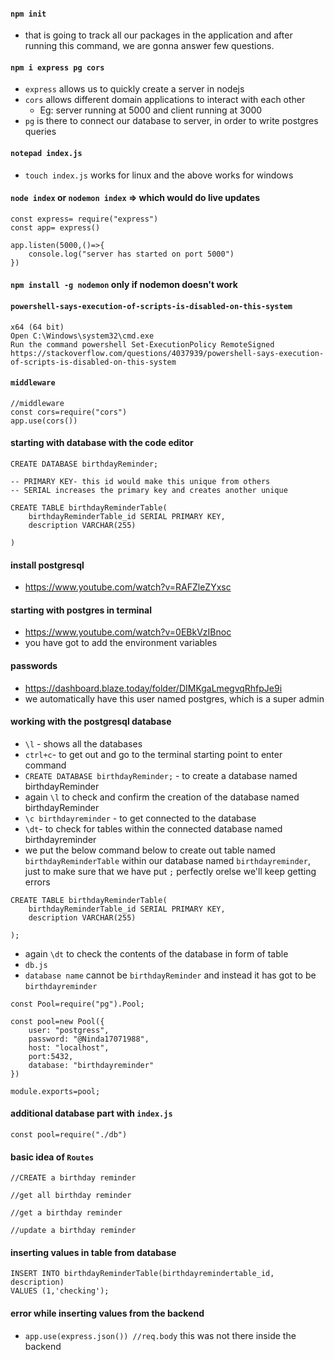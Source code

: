 #### `npm init`
- that is going to track all our packages in the application and after running this command, we are gonna answer few questions.

#### `npm i express pg cors`
- `express` allows us to quickly create a server in nodejs
- `cors` allows different domain applications to interact with each other
    - Eg: server running at 5000 and client running at 3000
- `pg` is there to connect our database to server, in order to write postgres queries

#### `notepad index.js`
- `touch index.js` works for linux and the above works for windows

#### `node index` or `nodemon index` => which would do live updates
```
const express= require("express")
const app= express()

app.listen(5000,()=>{
    console.log("server has started on port 5000")
})
```
#### `npm install -g nodemon` only if nodemon doesn't work

#### `powershell-says-execution-of-scripts-is-disabled-on-this-system`
```
x64 (64 bit)
Open C:\Windows\system32\cmd.exe
Run the command powershell Set-ExecutionPolicy RemoteSigned
https://stackoverflow.com/questions/4037939/powershell-says-execution-of-scripts-is-disabled-on-this-system
```

#### `middleware`
```
//middleware
const cors=require("cors")
app.use(cors())
```
#### starting with database with the code editor
```
CREATE DATABASE birthdayReminder;

-- PRIMARY KEY- this id would make this unique from others
-- SERIAL increases the primary key and creates another unique

CREATE TABLE birthdayReminderTable(
    birthdayReminderTable_id SERIAL PRIMARY KEY, 
    description VARCHAR(255)

)
```

#### install postgresql
- https://www.youtube.com/watch?v=RAFZleZYxsc

#### starting with postgres in terminal
- https://www.youtube.com/watch?v=0EBkVzIBnoc
- you have got to add the environment variables

#### passwords
- https://dashboard.blaze.today/folder/DIMKgaLmegvqRhfpJe9i
- we automatically have this user named postgres, which is a super admin

#### working with the postgresql database
- `\l` - shows all the databases
- `ctrl+c`- to get out and go to the terminal starting point to enter command
- `CREATE DATABASE birthdayReminder;` - to create a database named birthdayReminder
- again `\l` to check and confirm the creation of the database named birthdayReminder
- `\c birthdayreminder` - to get connected to the database
- `\dt`- to check for tables within the connected database named birthdayreminder
- we put the below command below to create out table named `birthdayReminderTable` within our database named `birthdayreminder`, just to make sure that we have put `;` perfectly orelse we'll keep getting errors
```
CREATE TABLE birthdayReminderTable(
    birthdayReminderTable_id SERIAL PRIMARY KEY, 
    description VARCHAR(255)

);
```
- again `\dt` to check the contents of the database in form of table
- `db.js`
- `database name` cannot be `birthdayReminder` and instead it has got to be `birthdayreminder`
```
const Pool=require("pg").Pool;

const pool=new Pool({
    user: "postgress",
    password: "@Ninda17071988",
    host: "localhost",
    port:5432,
    database: "birthdayreminder"
})

module.exports=pool;
```
#### additional database part with `index.js`
```
const pool=require("./db")
```
#### basic idea of `Routes`

```
//CREATE a birthday reminder

//get all birthday reminder

//get a birthday reminder

//update a birthday reminder
```

#### inserting values in table from database
```
INSERT INTO birthdayReminderTable(birthdayremindertable_id, description)
VALUES (1,'checking');
```

#### error while inserting values from the backend
- `app.use(express.json()) //req.body` this was not there inside the backend


